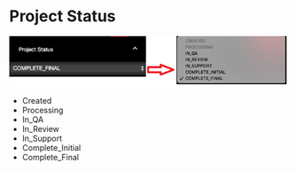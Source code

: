 # Project Status

![](../.gitbook/assets/project-status.png)

* Created
* Processing
* In\_QA
* In\_Review
* In\_Support
* Complete\_Initial
* Complete\_Final

